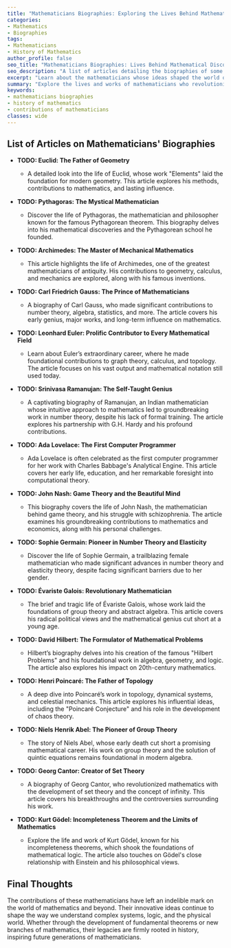 ```yaml
---
title: "Mathematicians Biographies: Exploring the Lives Behind Mathematical Discoveries"
categories:
- Mathematics
- Biographies
tags:
- Mathematicians
- History of Mathematics
author_profile: false
seo_title: "Mathematicians Biographies: Lives Behind Mathematical Discoveries"
seo_description: "A list of articles detailing the biographies of some of the most influential mathematicians in history, including their contributions and lasting impact on the field of mathematics."
excerpt: "Learn about the mathematicians whose ideas shaped the world of mathematics. From Pythagoras to John Nash, this collection of biographies covers their discoveries and legacies."
summary: "Explore the lives and works of mathematicians who revolutionized the world with their groundbreaking discoveries. This list offers biographies of notable figures across different mathematical fields and eras."
keywords: 
- mathematicians biographies
- history of mathematics
- contributions of mathematicians
classes: wide
---
```


## List of Articles on Mathematicians' Biographies

- **TODO: Euclid: The Father of Geometry**
   - A detailed look into the life of Euclid, whose work "Elements" laid the foundation for modern geometry. This article explores his methods, contributions to mathematics, and lasting influence.

- **TODO: Pythagoras: The Mystical Mathematician**
   - Discover the life of Pythagoras, the mathematician and philosopher known for the famous Pythagorean theorem. This biography delves into his mathematical discoveries and the Pythagorean school he founded.

- **TODO: Archimedes: The Master of Mechanical Mathematics**
   - This article highlights the life of Archimedes, one of the greatest mathematicians of antiquity. His contributions to geometry, calculus, and mechanics are explored, along with his famous inventions.

- **TODO: Carl Friedrich Gauss: The Prince of Mathematicians**
   - A biography of Carl Gauss, who made significant contributions to number theory, algebra, statistics, and more. The article covers his early genius, major works, and long-term influence on mathematics.

- **TODO: Leonhard Euler: Prolific Contributor to Every Mathematical Field**
   - Learn about Euler’s extraordinary career, where he made foundational contributions to graph theory, calculus, and topology. The article focuses on his vast output and mathematical notation still used today.

- **TODO: Srinivasa Ramanujan: The Self-Taught Genius**
   - A captivating biography of Ramanujan, an Indian mathematician whose intuitive approach to mathematics led to groundbreaking work in number theory, despite his lack of formal training. The article explores his partnership with G.H. Hardy and his profound contributions.

- **TODO: Ada Lovelace: The First Computer Programmer**
   - Ada Lovelace is often celebrated as the first computer programmer for her work with Charles Babbage's Analytical Engine. This article covers her early life, education, and her remarkable foresight into computational theory.

- **TODO: John Nash: Game Theory and the Beautiful Mind**
   - This biography covers the life of John Nash, the mathematician behind game theory, and his struggle with schizophrenia. The article examines his groundbreaking contributions to mathematics and economics, along with his personal challenges.

- **TODO: Sophie Germain: Pioneer in Number Theory and Elasticity**
   - Discover the life of Sophie Germain, a trailblazing female mathematician who made significant advances in number theory and elasticity theory, despite facing significant barriers due to her gender.

- **TODO: Évariste Galois: Revolutionary Mathematician**
   - The brief and tragic life of Évariste Galois, whose work laid the foundations of group theory and abstract algebra. This article covers his radical political views and the mathematical genius cut short at a young age.

- **TODO: David Hilbert: The Formulator of Mathematical Problems**
   - Hilbert’s biography delves into his creation of the famous "Hilbert Problems" and his foundational work in algebra, geometry, and logic. The article also explores his impact on 20th-century mathematics.

- **TODO: Henri Poincaré: The Father of Topology**
   - A deep dive into Poincaré’s work in topology, dynamical systems, and celestial mechanics. This article explores his influential ideas, including the "Poincaré Conjecture" and his role in the development of chaos theory.

- **TODO: Niels Henrik Abel: The Pioneer of Group Theory**
   - The story of Niels Abel, whose early death cut short a promising mathematical career. His work on group theory and the solution of quintic equations remains foundational in modern algebra.

- **TODO: Georg Cantor: Creator of Set Theory**
   - A biography of Georg Cantor, who revolutionized mathematics with the development of set theory and the concept of infinity. This article covers his breakthroughs and the controversies surrounding his work.

- **TODO: Kurt Gödel: Incompleteness Theorem and the Limits of Mathematics**
   - Explore the life and work of Kurt Gödel, known for his incompleteness theorems, which shook the foundations of mathematical logic. The article also touches on Gödel's close relationship with Einstein and his philosophical views.

## Final Thoughts

The contributions of these mathematicians have left an indelible mark on the world of mathematics and beyond. Their innovative ideas continue to shape the way we understand complex systems, logic, and the physical world. Whether through the development of fundamental theorems or new branches of mathematics, their legacies are firmly rooted in history, inspiring future generations of mathematicians.
